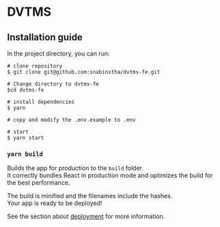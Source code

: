 # DVTMS

## Installation guide

In the project directory, you can run:
```
# clone repository
$ git clone git@github.com:snabinstha/dvtms-fe.git

# Change directory to dvtms-fe
$cd dvtms-fe

# install dependencies
$ yarn

# copy and modify the .env.example to .env

# start
$ yarn start

```

### `yarn build`

Builds the app for production to the `build` folder.\
It correctly bundles React in production mode and optimizes the build for the best performance.

The build is minified and the filenames include the hashes.\
Your app is ready to be deployed!

See the section about [deployment](https://facebook.github.io/create-react-app/docs/deployment) for more information.

